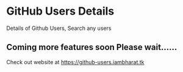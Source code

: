 # GitHub Users Details
Details of Github Users, Search any users


## Coming more features soon Please wait......
Check out website at https://github-users.iambharat.tk

